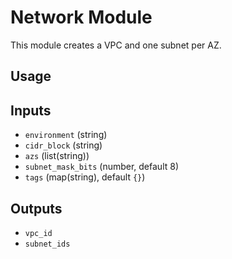 # Network Module

This module creates a VPC and one subnet per AZ.

## Usage

## Inputs

- `environment` (string)
- `cidr_block` (string)
- `azs` (list(string))
- `subnet_mask_bits` (number, default 8)
- `tags` (map(string), default `{}`)

## Outputs

- `vpc_id`
- `subnet_ids`